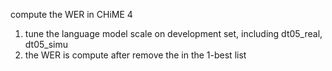 
compute the WER in CHiME 4

1. tune the language model scale on development set, including dt05_real, dt05_simu 
2. the WER is compute after remove the <UNK> in the 1-best list

